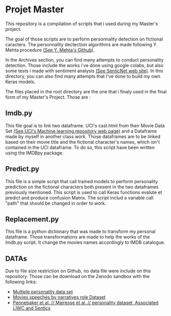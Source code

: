 # Projet Master
This repository is a compilation of scripts that i used during my Master's project.

The goal of those scripts are to perform personnality detection on fictional caracters.
The personnality dectection algorithms are made following Y. Mehta procedure [(See Y. Mehta's Github)](https://github.com/yashsmehta/personality-prediction).

In the Archives section, you can find many attempts to conduct personality detection. Those include the works i've done using google colabs, but also some tests i made with sentiment analysis
[(See SenticNet web site)](https://www.sentic.net/). In this directory, you can also find many attempts that I've done to build my own Keras models.

The files placed in the root directory are the one that i finaly used in the final form of my Master's Project. Those are :

## Imdb.py
This file goal is to link two dataframe. UCI's cast.html from their Movie Data Set [(See UCI's Machine learning repository web page)](https://archive.ics.uci.edu/ml/datasets/Movie) and 
a Dataframe made by myself in another class work. Those dataframes are to be linked based on their movie title and the fictional character's names, which isn't contained in the UCI dataframe.
To do so, this script have been written using the IMDBpy package.

## Predict.py
This file is a simple script that call trained models to perform personality prediction on the fictional characters both present in the two dataframes previously mentioned.
This script is used to call Keras functions evalute et predict and produce confusion Matrix. The script includ a variable call "path" that should be changed in order to work.

## Replacement.py
This file is a python dictionary that was made to transform my personal dataframe. 
Those transformations are made to help the works of the Imdb.py script. It change the movies names accordingly to IMDB catalogue.

## DATAs
Due to file size restriction on Github, no data file were include on this repository. Those can be download on the Zenodo sandbox with the following links:
* [Multiple personality data set](https://sandbox.zenodo.org/record/1004709)
* [Movies speeches by narratives role Dataset](https://sandbox.zenodo.org/record/1004703)
* [Pennebaker et al. // Mairesse et al. // personality dataset, Associated LIWC and Sentics](https://sandbox.zenodo.org/record/1004701)
